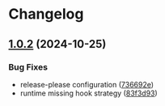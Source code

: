 # Changelog

## [1.0.2](https://github.com/cha0s/sylvite/compare/sylvite-v1.0.1...sylvite-v1.0.2) (2024-10-25)


### Bug Fixes

* release-please configuration ([736692e](https://github.com/cha0s/sylvite/commit/736692ed31bc330f9b52b6bffb2587d62a8d1ae9))
* runtime missing hook strategy ([83f3d93](https://github.com/cha0s/sylvite/commit/83f3d93f9f226cf32e374b5d07595d921b14a074))

